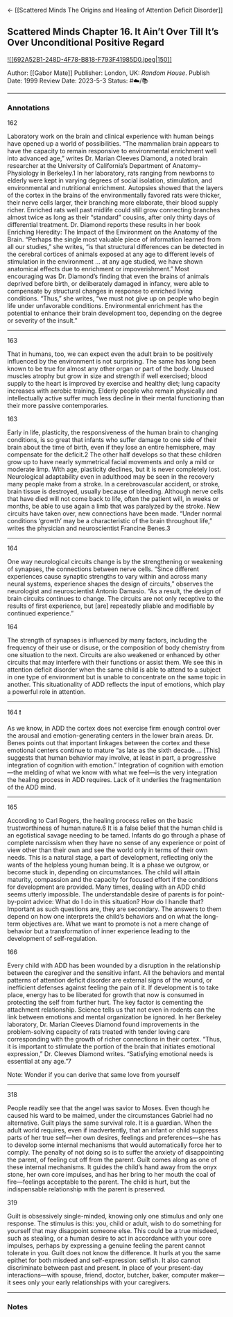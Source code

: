 <- [[Scattered Minds The Origins and Healing of Attention Deficit Disorder]]

## Scattered Minds Chapter 16. It Ain’t Over Till It’s Over Unconditional Positive Regard

[ ![[692A52B1-248D-4F78-B818-F793F41985D0.jpeg|150]] ](https://www.amazon.com/Scattered-Minds-Origins-Attention-Disorder/dp/1785042211/ref=mp_s_a_1_1?crid=1SH6GT05BB7J0&keywords=scattered+minds+gabor+mate&qid=1667096474&qu=eyJxc2MiOiIyLjA1IiwicXNhIjoiMS4xMyIsInFzcCI6IjEuMzEifQ%3D%3D&sprefix=scattered%2Caps%2C173&sr=8-1)

Author: [[Gabor Mate]]
Publisher: London, UK: _Random House_.
Publish Date: 1999
Review Date: 2023-5-3
Status: #☁️/📚 

___

### Annotations

162

Laboratory work on the brain and clinical experience with human beings have opened up a world of possibilities. “The mammalian brain appears to have the capacity to remain responsive to environmental enrichment well into advanced age,” writes Dr. Marian Cleeves Diamond, a noted brain researcher at the University of California’s Department of Anatomy–Physiology in Berkeley.1 In her laboratory, rats ranging from newborns to elderly were kept in varying degrees of social isolation, stimulation, and environmental and nutritional enrichment. Autopsies showed that the layers of the cortex in the brains of the environmentally favored rats were thicker, their nerve cells larger, their branching more elaborate, their blood supply richer. Enriched rats well past midlife could still grow connecting branches almost twice as long as their “standard” cousins, after only thirty days of differential treatment. Dr. Diamond reports these results in her book Enriching Heredity: The Impact of the Environment on the Anatomy of the Brain. “Perhaps the single most valuable piece of information learned from all our studies,” she writes, “is that structural differences can be detected in the cerebral cortices of animals exposed at any age to different levels of stimulation in the environment … at any age studied, we have shown anatomical effects due to enrichment or impoverishment.” Most encouraging was Dr. Diamond’s finding that even the brains of animals deprived before birth, or deliberately damaged in infancy, were able to compensate by structural changes in response to enriched living conditions. “Thus,” she writes, “we must not give up on people who begin life under unfavorable conditions. Environmental enrichment has the potential to enhance their brain development too, depending on the degree or severity of the insult.”

---

163

That in humans, too, we can expect even the adult brain to be positively influenced by the environment is not surprising. The same has long been known to be true for almost any other organ or part of the body. Unused muscles atrophy but grow in size and strength if well exercised; blood supply to the heart is improved by exercise and healthy diet; lung capacity increases with aerobic training. Elderly people who remain physically and intellectually active suffer much less decline in their mental functioning than their more passive contemporaries.

163

Early in life, plasticity, the responsiveness of the human brain to changing conditions, is so great that infants who suffer damage to one side of their brain about the time of birth, even if they lose an entire hemisphere, may compensate for the deficit.2 The other half develops so that these children grow up to have nearly symmetrical facial movements and only a mild or moderate limp. With age, plasticity declines, but it is never completely lost. Neurological adaptability even in adulthood may be seen in the recovery many people make from a stroke. In a cerebrovascular accident, or stroke, brain tissue is destroyed, usually because of bleeding. Although nerve cells that have died will not come back to life, often the patient will, in weeks or months, be able to use again a limb that was paralyzed by the stroke. New circuits have taken over, new connections have been made. “Under normal conditions ‘growth’ may be a characteristic of the brain throughout life,” writes the physician and neuroscientist Francine Benes.3

---

164

One way neurological circuits change is by the strengthening or weakening of synapses, the connections between nerve cells. “Since different experiences cause synaptic strengths to vary within and across many neural systems, experience shapes the design of circuits,” observes the neurologist and neuroscientist Antonio Damasio. “As a result, the design of brain circuits continues to change. The circuits are not only receptive to the results of first experience, but [are] repeatedly pliable and modifiable by continued experience.”

164

The strength of synapses is influenced by many factors, including the frequency of their use or disuse, or the composition of body chemistry from one situation to the next. Circuits are also weakened or enhanced by other circuits that may interfere with their functions or assist them. We see this in attention deficit disorder when the same child is able to attend to a subject in one type of environment but is unable to concentrate on the same topic in another. This situationality of ADD reflects the input of emotions, which play a powerful role in attention.

---

164 ❗️

As we know, in ADD the cortex does not exercise firm enough control over the arousal and emotion-generating centers in the lower brain areas. Dr. Benes points out that important linkages between the cortex and these emotional centers continue to mature “as late as the sixth decade.… [This] suggests that human behavior may involve, at least in part, a progressive integration of cognition with emotion.” Integration of cognition with emotion—the melding of what we know with what we feel—is the very integration the healing process in ADD requires. Lack of it underlies the fragmentation of the ADD mind.

---

165

According to Carl Rogers, the healing process relies on the basic trustworthiness of human nature.6 It is a false belief that the human child is an egotistical savage needing to be tamed. Infants do go through a phase of complete narcissism when they have no sense of any experience or point of view other than their own and see the world only in terms of their own needs. This is a natural stage, a part of development, reflecting only the wants of the helpless young human being. It is a phase we outgrow, or become stuck in, depending on circumstances. The child will attain maturity, compassion and the capacity for focused effort if the conditions for development are provided. Many times, dealing with an ADD child seems utterly impossible. The understandable desire of parents is for point-by-point advice: What do I do in this situation? How do I handle that? Important as such questions are, they are secondary. The answers to them depend on how one interprets the child’s behaviors and on what the long-term objectives are. What we want to promote is not a mere change of behavior but a transformation of inner experience leading to the development of self-regulation.

166

Every child with ADD has been wounded by a disruption in the relationship between the caregiver and the sensitive infant. All the behaviors and mental patterns of attention deficit disorder are external signs of the wound, or inefficient defenses against feeling the pain of it. If development is to take place, energy has to be liberated for growth that now is consumed in protecting the self from further hurt. The key factor is cementing the attachment relationship. Science tells us that not even in rodents can the link between emotions and mental organization be ignored. In her Berkeley laboratory, Dr. Marian Cleeves Diamond found improvements in the problem-solving capacity of rats treated with tender loving care corresponding with the growth of richer connections in their cortex. “Thus, it is important to stimulate the portion of the brain that initiates emotional expression,” Dr. Cleeves Diamond writes. “Satisfying emotional needs is essential at any age.”7

Note: Wonder if you can derive that same love from yourself

---

318

People readily see that the angel was savior to Moses. Even though he caused his ward to be maimed, under the circumstances Gabriel had no alternative. Guilt plays the same survival role. It is a guardian. When the adult world requires, even if inadvertently, that an infant or child suppress parts of her true self—her own desires, feelings and preferences—she has to develop some internal mechanisms that would automatically force her to comply. The penalty of not doing so is to suffer the anxiety of disappointing the parent, of feeling cut off from the parent. Guilt comes along as one of these internal mechanisms. It guides the child’s hand away from the onyx stone, her own core impulses, and has her bring to her mouth the coal of fire—feelings acceptable to the parent. The child is hurt, but the indispensable relationship with the parent is preserved.

319

Guilt is obsessively single-minded, knowing only one stimulus and only one response. The stimulus is this: you, child or adult, wish to do something for yourself that may disappoint someone else. This could be a true misdeed, such as stealing, or a human desire to act in accordance with your core impulses, perhaps by expressing a genuine feeling the parent cannot tolerate in you. Guilt does not know the difference. It hurls at you the same epithet for both misdeed and self-expression: selfish. It also cannot discriminate between past and present. In place of your present-day interactions—with spouse, friend, doctor, butcher, baker, computer maker—it sees only your early relationships with your caregivers.

___

### Notes

